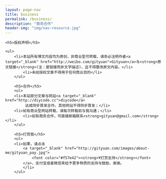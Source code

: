 ```yaml
---
layout: page-nav
title: business
permalink: /business/
description: "商务合作"
header-img: "img/nav-resource.jpg"
---
```


<!-- Chinese Version -->
<div class="zh post-container">

    <h5>版权声明</h5>

    <ul>
	    <li>本站所有博文内容均为原创，非商业型可转载，请务必注明作者<a target="_blank" href="http://weibo.com/gityuan">Gityuan</a>与<strong>原文链接</strong>(注：是链接而非文字描述)，且不得篡改原文内容。</li>
			<li>未经授权文章不得用于任何商业目的</li>
		</ul>
		
		<h5>合作</h5>
		<ul>
	    <li>本站部分文章与网站<a target="_blank" href="http://diycode.cc">diycode</a>
			 达成同步首发合作，其他网站不得同步首发；</li>
	    <li>如有商业型网站转载，请每次转载前与我沟通；</li>
			<li>如有商务合作，可直接邮箱联系<strong>gityuan@gmail.com</strong></li>
		</ul>
		
		<h5>打赏我</h5>
		<ul>
	    <li>如果，请点击
			<a target="_blank" href="http://gityuan.com/images/about-me/gityuan_pay.jpg">
				<font color="#f57e42"><strong>¥打赏支持</strong></font>
			</a>，支付宝或者微信来给予更多物质的支持与鼓励，谢谢。
			</li>
		</ul>
		
		
		
</div>
